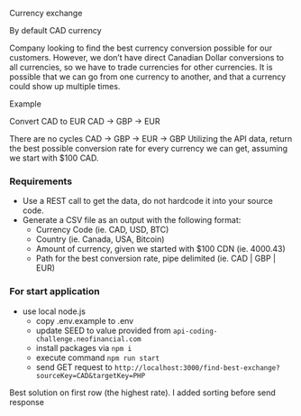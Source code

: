 Currency exchange

By default CAD currency

Company looking to find the best currency conversion possible for our customers. 
However, we don’t have direct Canadian Dollar conversions to all currencies, 
so we have to trade currencies for other currencies. 
It is possible that we can go from one currency to another, 
and that a currency could show up multiple times.

Example

Convert CAD to EUR
CAD -> GBP -> EUR


There are no cycles
CAD -> GBP -> EUR -> GBP
Utilizing the API data, return the best possible conversion rate for every currency we can get, assuming we start with $100 CAD.

### Requirements

- Use a REST call to get the data, do not hardcode it into your source code.
- Generate a CSV file as an output with the following format:
  - Currency Code (ie. CAD, USD, BTC)
  - Country (ie. Canada, USA, Bitcoin)
  - Amount of currency, given we started with $100 CDN (ie. 4000.43)
  - Path for the best conversion rate, pipe delimited (ie. CAD | GBP | EUR)


### For start application
 - use local node.js
   - copy .env.example to .env
   - update SEED to value provided from `api-coding-challenge.neofinancial.com`
   - install packages via `npm i`
   - execute command `npm run start`
   - send GET request to `http://localhost:3000/find-best-exchange?sourceKey=CAD&targetKey=PHP`

Best solution on first row (the highest rate).
I added sorting before send response